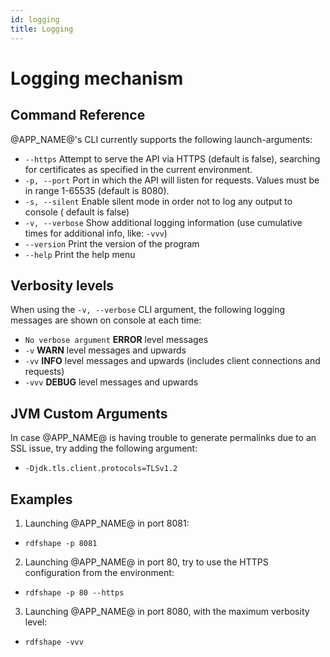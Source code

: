 ```yaml
---
id: logging
title: Logging
---
```


# Logging mechanism

## Command Reference

@APP_NAME@'s CLI currently supports the following launch-arguments:

- `--https` Attempt to serve the API via HTTPS (default is false), searching for
  certificates as specified in the current environment.
- `-p, --port`  Port in which the API will listen for requests. Values must be
  in range 1-65535 (default is 8080).
- `-s, --silent`  Enable silent mode in order not to log any output to console (
  default is false)
- `-v, --verbose` Show additional logging information (use cumulative times for
  additional info, like: `-vvv`)
- `--version` Print the version of the program
- `--help` Print the help menu

## Verbosity levels

When using the `-v, --verbose` CLI argument, the following logging messages are
shown on console at each time:

- `No verbose argument` **ERROR** level messages
- `-v` **WARN** level messages and upwards
- `-vv` **INFO** level messages and upwards (includes client connections and
  requests)
- `-vvv` **DEBUG** level messages and upwards

## JVM Custom Arguments

In case @APP_NAME@ is having trouble to generate permalinks due to an SSL issue,
try adding the following argument:

- `-Djdk.tls.client.protocols=TLSv1.2`

## Examples

1. Launching @APP_NAME@ in port 8081:

- `rdfshape -p 8081`

2. Launching @APP_NAME@ in port 80, try to use the HTTPS configuration from the
   environment:

- `rdfshape -p 80 --https`

3. Launching @APP_NAME@ in port 8080, with the maximum verbosity level:

- `rdfshape -vvv`
